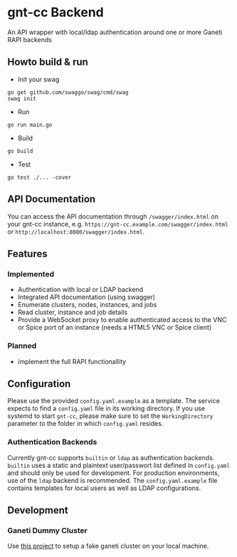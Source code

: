 # gnt-cc Backend

An API wrapper with local/ldap authentication around one or more Ganeti RAPI backends

## Howto build & run

- Init your swag
```
go get github.com/swaggo/swag/cmd/swag
swag init
```

- Run
```
go run main.go
```

- Build
```
go build
```

- Test
```
go test ./... -cover
```

## API Documentation

You can access the API documentation through `/swagger/index.html` on your gnt-cc instance, e.g. `https://gnt-cc.example.com/swagger/index.html` or `http://localhost:8080/swagger/index.html`.

## Features

### Implemented

- Authentication with local or LDAP backend
- Integrated API documentation (using swagger)
- Enumerate clusters, nodes, instances, and jobs
- Read cluster, instance and job details
- Provide a WebSocket proxy to enable authenticated access to the VNC or Spice port of an instance (needs a HTML5 VNC or Spice client)

### Planned

- implement the full RAPI functionallity

## Configuration

Please use the provided `config.yaml.example` as a template. The service expects to find a `config.yaml` file in its working directory. If you use systemd to start `gnt-cc`, please make sure to set the `WorkingDirectory` parameter to the folder in which `config.yaml` resides.

### Authentication Backends

Currently gnt-cc supports `builtin` or `ldap` as authentication backends. `builtin` uses a static and plaintext user/passwort list defined in `config.yaml` and should only be used for development. For production environments, use of the `ldap` backend is recommended. The `config.yaml.example` file contains templates for local users as well as LDAP configurations.

## Development

### Ganeti Dummy Cluster

Use [this project](https://github.com/sipgate/ganeti-docker) to setup a fake ganeti cluster on your local machine.
